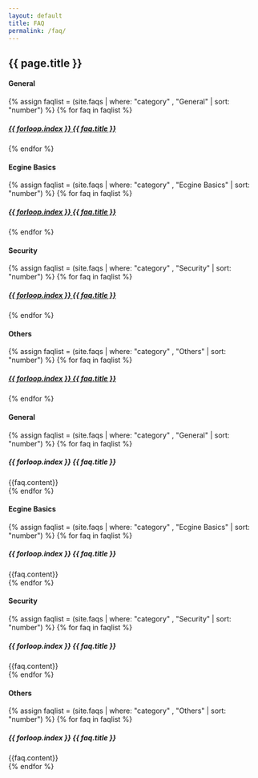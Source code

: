 ```yaml
---
layout: default
title: FAQ
permalink: /faq/
---
```

<div class="container">
<article class="page">
<h1>{{ page.title }}</h1>
<h4>General</h4>
<div name="posts">
	{% assign faqlist = (site.faqs | where: "category" , "General" | sort: "number") %}
	{% for faq in faqlist %}
      <h5><a href="#{{ faq.urlname }}">{{ forloop.index }} {{ faq.title }}</a></h5>
	{% endfor %}
</div>
<h4>Ecgine Basics</h4>
<div name="posts">
	{% assign faqlist = (site.faqs | where: "category" , "Ecgine Basics" | sort: "number") %}
	{% for faq in faqlist %}
 		<h5><a href="#{{ faq.urlname }}">{{ forloop.index }} {{ faq.title }}</a></h5>
	{% endfor %}
</div>
<h4>Security</h4>
<div name="posts">
	{% assign faqlist = (site.faqs | where: "category" , "Security" | sort: "number") %}
	{% for faq in faqlist %}
      <h5><a href="#{{ faq.urlname }}">{{ forloop.index }} {{ faq.title }}</a></h5>
	{% endfor %}
</div>
<h4>Others</h4>
<div name="posts">
	{% assign faqlist = (site.faqs | where: "category" , "Others" | sort: "number") %}
	{% for faq in faqlist %}
      <h5><a href="#{{ faq.urlname }}">{{ forloop.index }} {{ faq.title }}</a></h5>
	{% endfor %}
</div>


<h4>General</h4>
<div name="postsDetail">
	{% assign faqlist = (site.faqs | where: "category" , "General" | sort: "number") %}
	{% for faq in faqlist %}
       	<div id="{{ faq.urlname }}">
       		<h5>{{ forloop.index }} {{ faq.title }}</h5>
       		{{faq.content}}
   		</div>
	{% endfor %}
</div>

<h4>Ecgine Basics</h4>
<div name="postsDetail">
	{% assign faqlist = (site.faqs | where: "category" , "Ecgine Basics" | sort: "number") %}
	{% for faq in faqlist %}
       	<div id="{{ faq.urlname }}">
       		<h5>{{ forloop.index }} {{ faq.title }}</h5>
       		{{faq.content}}
   		</div>
	{% endfor %}
</div>

<h4>Security</h4>
<div name="postsDetail">
	{% assign faqlist = (site.faqs | where: "category" , "Security" | sort: "number") %}
	{% for faq in faqlist %}
       	<div id="{{ faq.urlname }}">
       		<h5>{{ forloop.index }} {{ faq.title }}</h5>
       		{{faq.content}}
   		</div>
	{% endfor %}
</div>

<h4>Others</h4>
<div name="postsDetail">
	{% assign faqlist = (site.faqs | where: "category" , "Others" | sort: "number") %}
	{% for faq in faqlist %}
       	<div id="{{ faq.urlname }}">
       		<h5>{{ forloop.index }} {{ faq.title }}</h5>
       		{{faq.content}}
   		</div>
	{% endfor %}
</div>
</article>
</div>
